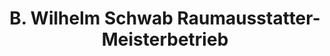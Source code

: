 ---
title: "B. Wilhelm Schwab Raumausstatter-Meisterbetrieb"
url: /ittlingen/b-wilhelm-schwab-raumausstatter-meisterbetrieb/
shop: Raumausstattung
---